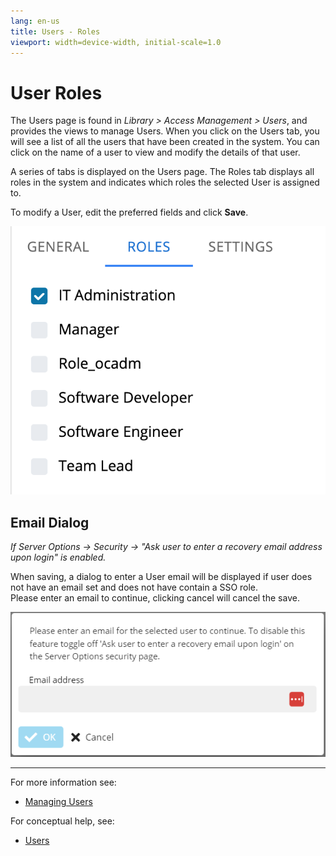```yaml
---
lang: en-us
title: Users - Roles
viewport: width=device-width, initial-scale=1.0
---
```


# User Roles

The Users page is found in _Library > Access Management > Users_, and provides the views to manage Users. When you click on the Users tab, you will see a list of all the users that have been created in the system. You can click on the name of a user to view and modify the details of that user.

A series of tabs is displayed on the Users page. The Roles tab displays all roles in the system and indicates which roles the selected User is assigned to.

To modify a User, edit the preferred fields and click **Save**.

![User Roles](../../../../../../../Resources/Images/SM/Library/AccessManagement/users-roles-tab.png 'User Roles')

## Email Dialog
*If Server Options -> Security -> "Ask user to enter a recovery email address upon login" is enabled.*

When saving, a dialog to enter a User email will be displayed if user does not have an email set and does not have contain a SSO role.  
Please enter an email to continue, clicking cancel will cancel the save.

![Email Dialog](../../../../../../../Resources/Images/SM/Library/AccessManagement/users-email-dialog.png 'Email Dialog')

---

For more information see:

- [Managing Users](../Managing-Users.md)

For conceptual help, see:

- [Users](../../../../../../../administration/user-accounts.md)

